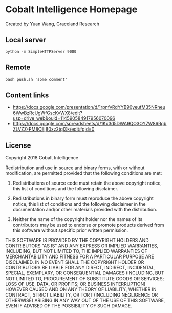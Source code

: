 # Cobalt Intelligence Homepage
Created by Yuan Wang, Graceland Research

## Local server
```
python -m SimpleHTTPServer 9000
```
## Remote
```
bash push.sh 'some comment'
```

## Content links
- https://docs.google.com/presentation/d/1rpnfvRdYYB90yeufM35NRheu6WwBzRcUgWfGscKvWX8/edit?usp=drive_web&ouid=114590584917956070096
- https://docs.google.com/spreadsheets/d/1Kx3d5DWA9QO3OY7W86RqbZLVZZ-PM8CEjB0xz2tqIXk/edit#gid=0

## License
Copyright 2018 Cobalt Intelligence

Redistribution and use in source and binary forms, with or without modification, are permitted provided that the following conditions are met:

1. Redistributions of source code must retain the above copyright notice, this list of conditions and the following disclaimer.

2. Redistributions in binary form must reproduce the above copyright notice, this list of conditions and the following disclaimer in the documentation and/or other materials provided with the distribution.

3. Neither the name of the copyright holder nor the names of its contributors may be used to endorse or promote products derived from this software without specific prior written permission.

THIS SOFTWARE IS PROVIDED BY THE COPYRIGHT HOLDERS AND CONTRIBUTORS "AS IS" AND ANY EXPRESS OR IMPLIED WARRANTIES, INCLUDING, BUT NOT LIMITED TO, THE IMPLIED WARRANTIES OF MERCHANTABILITY AND FITNESS FOR A PARTICULAR PURPOSE ARE DISCLAIMED. IN NO EVENT SHALL THE COPYRIGHT HOLDER OR CONTRIBUTORS BE LIABLE FOR ANY DIRECT, INDIRECT, INCIDENTAL, SPECIAL, EXEMPLARY, OR CONSEQUENTIAL DAMAGES (INCLUDING, BUT NOT LIMITED TO, PROCUREMENT OF SUBSTITUTE GOODS OR SERVICES; LOSS OF USE, DATA, OR PROFITS; OR BUSINESS INTERRUPTION) HOWEVER CAUSED AND ON ANY THEORY OF LIABILITY, WHETHER IN CONTRACT, STRICT LIABILITY, OR TORT (INCLUDING NEGLIGENCE OR OTHERWISE) ARISING IN ANY WAY OUT OF THE USE OF THIS SOFTWARE, EVEN IF ADVISED OF THE POSSIBILITY OF SUCH DAMAGE.
